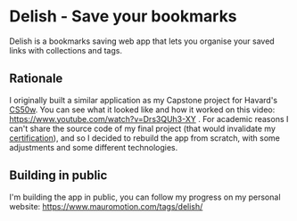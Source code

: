 # Delish - Save your bookmarks

Delish is a bookmarks saving web app that lets you organise your saved links with collections and tags.

## Rationale

I originally built a similar application as my Capstone project for Havard's [CS50w](https://cs50.harvard.edu/web/2020/). You can see what it looked like and how it worked on this video: https://www.youtube.com/watch?v=Drs3QUh3-XY .
For academic reasons I can't share the source code of my final project (that would invalidate my [certification](https://credentials.edx.org/credentials/62bff0629c59455da7839cb5a1fd213f/)), and so I decided to rebuild the app from scratch, with some adjustments and some different technologies.

## Building in public

I'm building the app in public, you can follow my progress on my personal website: https://www.mauromotion.com/tags/delish/

